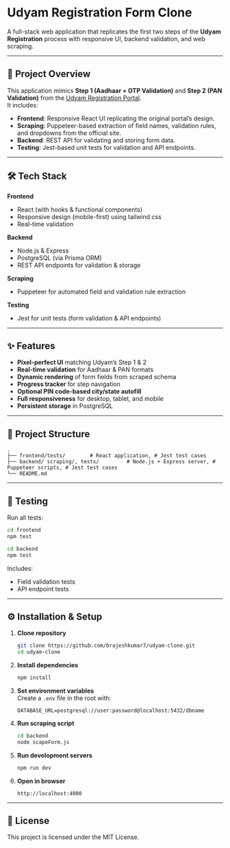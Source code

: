 # Udyam Registration Form Clone

A full-stack web application that replicates the first two steps of the **Udyam Registration** process with responsive UI, backend validation, and web scraping.  


---

## 📌 Project Overview

This application mimics **Step 1 (Aadhaar + OTP Validation)** and **Step 2 (PAN Validation)** from the [Udyam Registration Portal](https://udyamregistration.gov.in/UdyamRegistration.aspx).  
It includes:

- **Frontend**: Responsive React UI replicating the original portal’s design.
- **Scraping**: Puppeteer-based extraction of field names, validation rules, and dropdowns from the official site.
- **Backend**: REST API for validating and storing form data.
- **Testing**: Jest-based unit tests for validation and API endpoints.

---

## 🛠 Tech Stack

**Frontend**  
- React (with hooks & functional components)  
- Responsive design (mobile-first) using tailwind css  
- Real-time validation  

**Backend**  
- Node.js & Express  
- PostgreSQL (via Prisma ORM)  
- REST API endpoints for validation & storage  

**Scraping**  
- Puppeteer for automated field and validation rule extraction  

**Testing**  
- Jest for unit tests (form validation & API endpoints)  


---

## ✨ Features

- **Pixel-perfect UI** matching Udyam’s Step 1 & 2  
- **Real-time validation** for Aadhaar & PAN formats  
- **Dynamic rendering** of form fields from scraped schema  
- **Progress tracker** for step navigation  
- **Optional PIN code-based city/state autofill**  
- **Full responsiveness** for desktop, tablet, and mobile  
- **Persistent storage** in PostgreSQL  

---

## 📂 Project Structure

```
.
├── frontend/tests/        # React application, # Jest test cases
├── backend/ scraping/, tests/         # Node.js + Express server, # Puppeteer scripts, # Jest test cases        
└── README.md
```

---


## 🧪 Testing

Run all tests:

```bash
cd frontend
npm test

cd backend
npm test
```

Includes:
- Field validation tests
- API endpoint tests

---

## ⚙️ Installation & Setup

1. **Clone repository**
   ```bash
   git clone https://github.com/brajeshkumar7/udyam-clone.git
   cd udyam-clone
   ```

2. **Install dependencies**
   ```bash
   npm install
   ```

3. **Set environment variables**  
   Create a `.env` file in the root with:
   ```
   DATABASE_URL=postgresql://user:password@localhost:5432/dbname
   ```

4. **Run scraping script**
   ```bash
   cd backend
   node scapeForm.js
   ```

5. **Run development servers**
   ```bash
   npm run dev
   ```

6. **Open in browser**
   ```
   http://localhost:4000
   ```

---

## 📜 License

This project is licensed under the MIT License.
